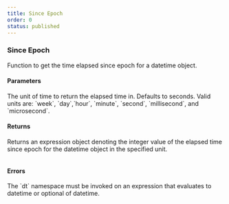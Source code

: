 ```yaml
---
title: Since Epoch
order: 0
status: published
---
```


### Since Epoch

Function to get the time elapsed since epoch for a datetime object.

#### Parameters
<Expandable title="unit" type="Optional[str]" defaultVal="second">
The unit of time to return the elapsed time in. Defaults to seconds. Valid units
are: `week`, `day`,`hour`, `minute`, `second`, `millisecond`, and `microsecond`.
</Expandable>

#### Returns
<Expandable type="Expr">
Returns an expression object denoting the integer value of the elapsed time
since epoch for the datetime object in the specified unit.
</Expandable>

<pre snippet="api-reference/expressions/dt#since_epoch"
    status="success" message="Getting the elapsed time since epoch for a datetime">
</pre>


#### Errors
<Expandable title="Use of invalid types">
The `dt` namespace must be invoked on an expression that evaluates to datetime
or optional of datetime.
</Expandable>
